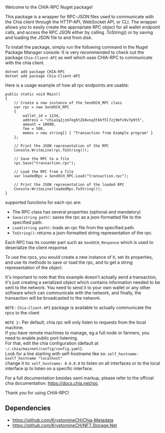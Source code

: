 Welcome to the CHIA-RPC Nuget package!

This package is a wrapper for RPC-JSON files used to communicate with the Chia client through the HTTP-API, WebSocket API, or CLI. The wrapper allows you to easily create the appropriate RPC object for all wallet endpoint calls, and access the RPC JSON either by calling .ToString() or by saving and loading the JSON file to and from disk.

To install the package, simply run the following command in the Nuget Package Manager console:
It is very recommended to check out the package `Chia-Client-API` as well which uses CHIA-RPC to communicate with the chia client.
```
dotnet add package CHIA-RPC
dotnet add package Chia-Client-API
```

Here is a usage example of how all rpc endpoints are usable:
```
public static void Main()
{
    // Create a new instance of the SendXCH_RPC class
    var rpc = new SendXCH_RPC
    {
        wallet_id = 1234,
        address = "chia1q2jzm7eg5t2k8vnq3tkkf5l7zj9mfx9v7p9t5",
        amount = 10000,
        fee = 500,
        memos = new string[] { "Transaction from Example program" }
    };

    // Print the JSON representation of the RPC
    Console.WriteLine(rpc.ToString());

    // Save the RPC to a file
    rpc.Save("transaction.rpc");

    // Load the RPC from a file
    var loadedRpc = SendXCH_RPC.Load("transaction.rpc");

    // Print the JSON representation of the loaded RPC
    Console.WriteLine(loadedRpc.ToString());
}
```

supported functions for each rpc are:
- The RPC class has several properties (optional and mandatory)
- `Save(string path)`: saves the rpc as a json-formatted file to the specified path.
- `Load(string path)`: loads an rpc file from the specified path.
- `ToString()`: returns a json-formatted string representation of the rpc.

Each RPC has its counter part such as `SendXCH_Response` which is used to deserialize the client response

To use the rpcs, you would create a new instance of it, set its properties, and use its methods to save or load the rpc, and to get a string representation of the object.

It's important to note that this example doesn't actually send a transaction, it's just creating a serialized object which contains information needed to be sent to the network. You need to send it to your own wallet or any other software which can communicate with the network, and finally, the transaction will be broadcasted to the network.

`NOTE:` `Chia-Client-API` package is available to actually communicate the rpcs to the client

`NOTE 2:` Per default, chia rpc will only listen to requests from the local machine.  
If you have remote machines to manage, eg a full node or farmers, you need to enable public port listening.  
For that, edit the chia configuration (default at `~/.chia/mainnet/config/config.yaml`).  
Look for a line starting with self-hostname like so: `self_hostname: &self_hostname "localhost"`   
change it to: `self_hostname: 0.0.0.0` to listen on all interfaces or to the local interface ip to listen on a specific interface.  

For a full documentation besides xaml markup, please refer to the official chia documentation:
https://docs.chia.net/rpc

Thank you for using CHIA-RPC!

## Dependencies
- https://github.com/KryptomineCH/Chia-Metadata
- https://github.com/KryptomineCH/NFT.Storage.Net
